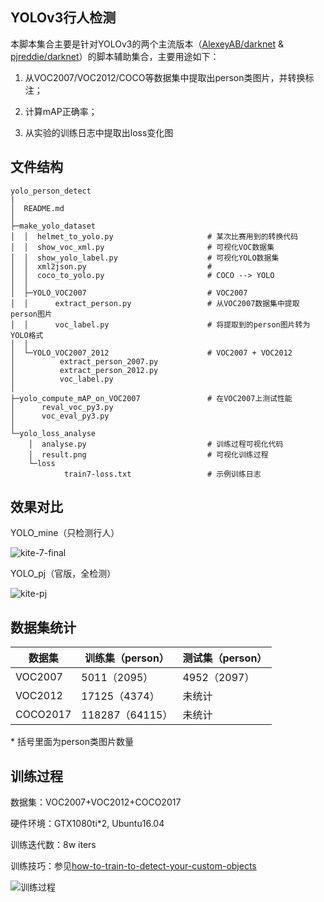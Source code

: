 ## YOLOv3行人检测

本脚本集合主要是针对YOLOv3的两个主流版本（[AlexeyAB/darknet](https://github.com/AlexeyAB/darknet) & [pjreddie/darknet](https://github.com/pjreddie/darknet)）的脚本辅助集合，主要用途如下：

1. 从VOC2007/VOC2012/COCO等数据集中提取出person类图片，并转换标注；

2. 计算mAP正确率；

3. 从实验的训练日志中提取出loss变化图

## 文件结构

```
yolo_person_detect
|
│  README.md
│
├─make_yolo_dataset
│  │  helmet_to_yolo.py                     # 某次比赛用到的转换代码
│  │  show_voc_xml.py                       # 可视化VOC数据集
│  │  show_yolo_label.py                    # 可视化YOLO数据集
│  │  xml2json.py                           # 
│  │  coco_to_yolo.py                       # COCO --> YOLO
│  │
│  ├─YOLO_VOC2007                           # VOC2007
│  │      extract_person.py                 # 从VOC2007数据集中提取person图片
│  │      voc_label.py                      # 将提取到的person图片转为YOLO格式
│  │
│  └─YOLO_VOC2007_2012                      # VOC2007 + VOC2012
│          extract_person_2007.py
│          extract_person_2012.py
│          voc_label.py
│
├─yolo_compute_mAP_on_VOC2007               # 在VOC2007上测试性能
│      reval_voc_py3.py
│      voc_eval_py3.py
│
└─yolo_loss_analyse
    │  analyse.py                           # 训练过程可视化代码
    │  result.png                           # 可视化训练过程
    └─loss
            train7-loss.txt                 # 示例训练日志
```

## 效果对比



YOLO_mine（只检测行人）

![kite-7-final](https://github.com/pascal1129/yolo_person_detect/blob/master/results_show/kite-7-final.jpg)

YOLO_pj（官版，全检测）

![kite-pj](https://github.com/pascal1129/yolo_person_detect/blob/master/results_show/kite-pj.jpg)



## 数据集统计

数据集        | 训练集（person）| 测试集（person）
----------------| ---|---
VOC2007   | 5011（2095）  |4952（2097）
VOC2012   | 17125（4374）|未统计
COCO2017| 118287（64115）|未统计

\* 括号里面为person类图片数量



## 训练过程

数据集：VOC2007+VOC2012+COCO2017

硬件环境：GTX1080ti*2, Ubuntu16.04

训练迭代数：8w iters

训练技巧：参见[how-to-train-to-detect-your-custom-objects]([https://github.com/AlexeyAB/darknet#how-to-train-to-detect-your-custom-objects)



![训练过程](https://github.com/pascal1129/yolo_person_detect/blob/master/yolo_loss_analyse/result.png)